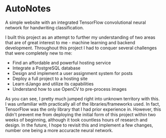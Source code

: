# AutoNotes
A simple website with an integrated TensorFlow convolutional neural network for handwriting classification.

I built this project as an attempt to further my understanding of two areas that are of great interest to me - machine learning and backend development. Throughout this project I had to conquer several challenges that were completely new to me:
 
 - Find an affordable and powerful hosting service
 - Integrate a PostgreSQL database
 - Design and implement a user assignment system for posts
 - Deploy a full project to a hosting site
 - Learn dJango and utilize its capabilities
 - Understand how to use OpenCV to pre-process images

As you can see, I pretty much jumped right into unknown territory with this. I was unfamiliar with practically all of the libraries/frameworks used. In fact, TensorFlow was the only library that I had prior experience in. However, this didn't prevent me from deploying the initial form of this project within two weeks of beginning, although it took countless hours of research and design. In the future, I hope to revisit this and implement a few changes, number one being a more accuracte neural network.